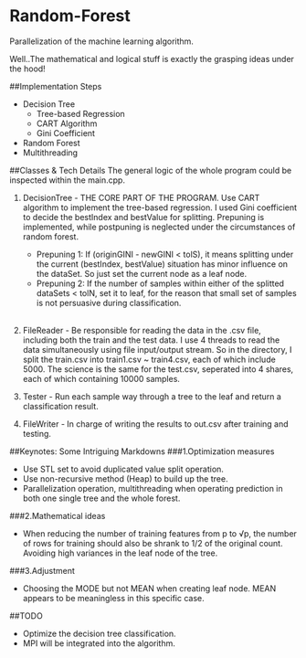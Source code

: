 Random-Forest
=============

Parallelization of the machine learning algorithm.

Well..The mathematical and logical stuff is exactly the grasping ideas under the hood!

##Implementation Steps
* Decision Tree
	* Tree-based Regression
	* CART Algorithm
	* Gini Coefficient 
* Random Forest
* Multithreading

##Classes & Tech Details
The general logic of the whole program could be inspected within the main.cpp. 

1. DecisionTree - THE CORE PART OF THE PROGRAM. Use CART algorithm to implement the tree-based regression. I used Gini coefficient to decide the bestIndex and bestValue for splitting. Prepuning is implemented, while postpuning is neglected under the circumstances of random forest. 
	* Prepuning 1: If (originGINI - newGINI < tolS), it means splitting under the current (bestIndex, bestValue) situation has minor influence on the dataSet. So just set the current node as a leaf node.
	* Prepuning 2: If the number of samples within either of the splitted dataSets < tolN, set it to leaf, for the reason that small set of samples is not persuasive during classification.</br></br>	
						  			
2. FileReader - Be responsible for reading the data in the .csv file, including both the train and the test data. I use 4 threads to read the data simultaneously using file input/output stream. So in the directory, I split the train.csv into train1.csv ~ train4.csv, each of which include 5000. The science is the same for the test.csv, seperated into 4 shares, each of which containing 10000 samples.

3. Tester - Run each sample way through a tree to the leaf and return a classification result.

4. FileWriter - In charge of writing the results to out.csv after training and testing. 


##Keynotes: Some Intriguing Markdowns
###1.Optimization measures
* Use STL set to avoid duplicated value split operation.
* Use non-recursive method (Heap) to build up the tree.
* Parallelization operation, multithreading when operating prediction in both one single tree and the whole forest.

###2.Mathematical ideas
* When reducing the number of training features from p to √p, the number of rows for training should also be shrank to 1/2 of the original count. Avoiding high variances in the leaf node of the tree.

###3.Adjustment
* Choosing the MODE but not MEAN when creating leaf node. MEAN appears to be meaningless in this specific case. 

##TODO
* Optimize the decision tree classification.
* MPI will be integrated into the algorithm. 